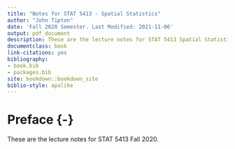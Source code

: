 ```yaml
--- 
title: "Notes for STAT 5413 - Spatial Statistics"
author: "John Tipton"
date: 'Fall 2020 Semester. Last Modified: 2021-11-06'
output: pdf_document
description: These are the lecture notes for STAT 5413 Spatial Statistics
documentclass: book
link-citations: yes
bibliography:
- book.bib
- packages.bib
site: bookdown::bookdown_site
biblio-style: apalike
---
```




# Preface {-}

These are the lecture notes for STAT 5413 Fall 2020.

